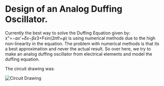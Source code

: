 # Design of an Analog Duffing Oscillator.

Currently the best way to solve the Duffing Equation given by: 𝑥"=−𝛼𝑥'+𝛿𝑥−𝛽𝑥3+Fsin(2𝜋𝑓𝑡+𝜑) is using numerical methods due to the high non-linearity in the equation. The problem with numerical methods is that its a best approximation and never the actual result. So over here, we try to make an analog duffing oscillator from electrical elements and model the duffing equation.

The circuit drawing was: 

![Circuit Drawing](CircuitDrawing.jpg)

